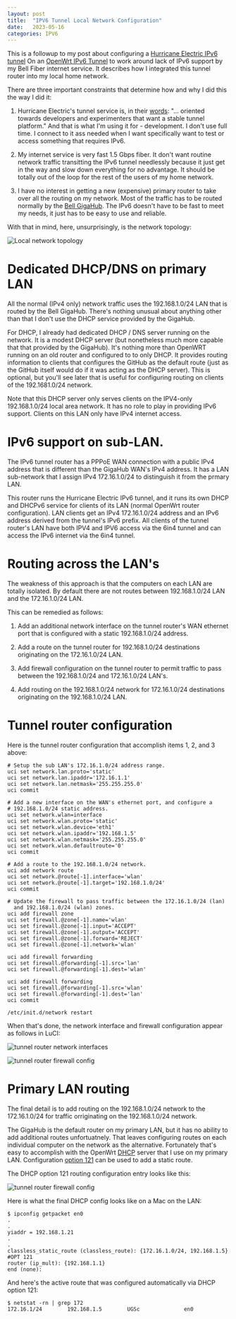 ```yaml
---
layout: post
title:  "IPV6 Tunnel Local Network Configuration"
date:   2023-05-16
categories: IPV6
---
```


This is a followup to my post about configuring a [Hurricane Electric
IPv6 tunnel](https://tunnelbroker.net/) On an [OpenWrt IPv6
Tunnel](./ipv6-tunnel-on-bell-fibre.html) to work around lack of IPv6
support by my Bell Fiber internet service. It describes how I
integrated this tunnel router into my local home network.

There are three important constraints that determine how and why I did this the way I did it:

1. Hurricane Electric's tunnel service is, in their
[words](https://tunnelbroker.net): "... oriented towards developers
and experimenters that want a stable tunnel platform." And that is
what I'm using it for - development. I don't use full time. I connect
to it ass needed when I want specifically want to test or access
something that requires IPv6.

2. My internet service is very fast 1.5 Gbps fiber. It don't want
routine network traffic transitting the IPv6 tunnel needlessly because
it just get in the way and slow down everything for no advantage. It
should be totally out of the loop for the rest of the users of my home
network.

3. I have no interest in getting a new (expensive) primary router to
take over all the routing on my network. Most of the traffic has to be
routed normally by the [Bell
GigaHub](https://support.bell.ca/internet/products/home-hub-4000-modem). The
IPv6 doesn't have to be fast to meet my needs, it just has to be easy
to use and reliable.

With that in mind, here, unsurprisingly, is the network topology:

![Local network topology](/assets/images/2023/2023-05-21-ipv6-tunnel-network/localNetworkTopology.png)

# Dedicated DHCP/DNS on primary LAN 

All the normal (IPv4 only) network traffic uses the 192.168.1.0/24 LAN
that is routed by the Bell GigaHub.  There's nothing unusual about
anything other than that I don't use the DHCP service provided by the
GigaHub.

For DHCP, I already had dedicated DHCP / DNS server running on the
network. It is a modest DHCP server (but nonetheless much more capable
that that provided by the GigaHub). It's nothing more than OpenWRT
running on an old router and configured to to only DHCP. It provides
routing information to clients that configures the GitHub as the
default route (just as the GitHub itself would do if it was acting as
the DHCP server). This is optional, but you'll see later that is
useful for configuring routing on clients of the 192.1681.0/24
network.

Note that this DHCP server only serves clients on the IPV4-only
192.168.1.0/24 local area network. It has no role to play in providing
IPv6 support. Clients on this LAN only have IPv4 internet access.

# IPv6 support on sub-LAN.

The IPv6 tunnel router has a PPPoE WAN connection with a public IPv4
address that is different than the GigaHub WAN's IPv4 address. It has
a LAN sub-network that I assign IPv4 172.16.1.0/24 to distinguish it
from the prmary LAN.

This router runs the Hurricane Electric IPv6 tunnel, and it runs its
own DHCP and DHCPv6 service for clients of its LAN (normal OpenWrt
router configuration). LAN clients get an IPv4 172.16.1.0/24 address
and an IPv6 address derived from the tunnel's IPv6 prefix. All clients
of the tunnel router's LAN have both IPV4 and IPV6 access via the 6in4
tunnel and can access the IPv6 internet via the 6in4 tunnel.

# Routing across the LAN's

The weakness of this approach is that the computers on each LAN are
totally isolated. By default there are not routes between
192.168.1.0/24 LAN and the 172.16.1.0/24 LAN.

This can be remedied as follows:

1. Add an additional network interface on the tunnel router's WAN
ethernet port that is configured with a static 192.168.1.0/24
address.

2. Add a route on the tunnel router for 192.168.1.0/24 destinations
originating on the 172.16.1.0/24 LAN.

3. Add firewall configuration on the tunnel router to permit traffic
to pass between the 192.168.1.0/24 and 172.16.1.0/24 LAN's.

4. Add routing on the 192.168.1.0/24 network for 172.16.1.0/24
destinations originating on the 192.168.1.0/24 LAN.

# Tunnel router configuration

Here is the tunnel router configuration that accomplish items 1, 2,
and 3 above:

```
# Setup the sub LAN's 172.16.1.0/24 address range.
uci set network.lan.proto='static'
uci set network.lan.ipaddr='172.16.1.1'
uci set network.lan.netmask='255.255.255.0'
uci commit

# Add a new interface on the WAN's ethernet port, and configure a
# 192.168.1.0/24 static address.
uci set network.wlan=interface
uci set network.wlan.proto='static'
uci set network.wlan.device='eth1'
uci set network.wlan.ipaddr='192.168.1.5'
uci set network.wlan.netmask='255.255.255.0'
uci set network.wlan.defaultroute='0'
uci commit

# Add a route to the 192.168.1.0/24 network.
uci add network route
uci set network.@route[-1].interface='wlan'
uci set network.@route[-1].target='192.168.1.0/24'
uci commit

# Update the firewall to pass traffic between the 172.16.1.0/24 (lan)
  and 192.168.1.0/24 (wlan) zones.
uci add firewall zone
uci set firewall.@zone[-1].name='wlan'
uci set firewall.@zone[-1].input='ACCEPT'
uci set firewall.@zone[-1].output='ACCEPT'
uci set firewall.@zone[-1].forward='REJECT'
uci set firewall.@zone[-1].network='wlan'

uci add firewall forwarding
uci set firewall.@forwarding[-1].src='lan'
uci set firewall.@forwarding[-1].dest='wlan'

uci add firewall forwarding
uci set firewall.@forwarding[-1].src='wlan'
uci set firewall.@forwarding[-1].dest='lan'
uci commit

/etc/init.d/network restart
```

When that's done, the network interface and firewall configuration
appear as follows in LuCI:

![tunnel router network interfaces](/assets/images/2023/2023-05-21-ipv6-tunnel-network/TunnelNetworkInterfaces.png)

![tunnel router firewall config](/assets/images/2023/2023-05-21-ipv6-tunnel-network/TunnelFirewallConfig.png)

# Primary LAN routing

The final detail is to add routing on the 192.168.1.0/24 network to
the 172.16.1.0/24 for traffic orriginating on the 192.168.1.0/24
network.

The GigaHub is the default router on my primary LAN, but it has no
ability to add additional routes unfortuatnely. That leaves
configuring routes on each individual computer on the network as the
alternative. Fortunately that's easy to accomplish with the OpenWrt
[DHCP](https://openwrt.org/docs/guide-user/base-system/dhcp) server
that I use on my primary LAN.  Configuration [option
121](https://datatracker.ietf.org/doc/html/rfc3442) can be used to add
a static route.

The DHCP option 121 routing configuration entry looks like this:

![tunnel router firewall config](/assets/images/2023/2023-05-21-ipv6-tunnel-network/DHCPOption121StaticRoute.png)

Here is what the final DHCP config looks like on a Mac on the LAN:

```
$ ipconfig getpacket en0
.
.
yiaddr = 192.168.1.21
.
.
classless_static_route (classless_route): {172.16.1.0/24, 192.168.1.5} #OPT 121
router (ip_mult): {192.168.1.1}
end (none): 
```

And here's the active route that was configured automatically via DHCP
option 121:

````
$ netstat -rn | grep 172
172.16.1/24        192.168.1.5        UGSc              en0
````
